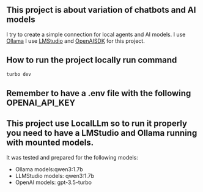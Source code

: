 ## This project is about variation of chatbots and AI models

I try to create a simple connection for local agents and AI models.
I use [Ollama]()
I use [LMStudio]()
and [OpenAISDK]()
for this project.

## How to run the project locally run command 

```bash
turbo dev
```
## Remember to have a .env file with the following OPENAI_API_KEY

## This project use LocalLLm so to run it properly you need to have a LMStudio and Ollama running with mounted models.


It was tested and prepared  for the following models:

- Ollama models:qwen3:1.7b
- LLMStudio models: qwen3:1.7b
- OpenAI models: gpt-3.5-turbo


